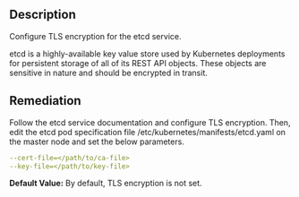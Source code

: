 ## Description

Configure TLS encryption for the etcd service.

etcd is a highly-available key value store used by Kubernetes deployments for persistent storage of all of its REST API objects. These objects are sensitive in nature and should be encrypted in transit.

## Remediation

Follow the etcd service documentation and configure TLS encryption. Then, edit the etcd pod specification file /etc/kubernetes/manifests/etcd.yaml on the master node and set the below parameters.
```yaml
--cert-file=</path/to/ca-file>
--key-file=</path/to/key-file>
```

**Default Value:** By default, TLS encryption is not set.